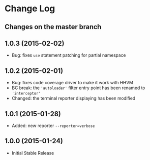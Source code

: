 # Change Log

## Changes on the master branch

## 1.0.3 (2015-02-02)

  * Bug: fixes `use` statement patching for partial namespace

## 1.0.2 (2015-02-01)

  * Bug: fixes code coverage driver to make it work with HHVM
  * BC break: the `'autoloader'` filter entry point has been renamed to `'interceptor'`
  * Changed: the terminal reporter displaying has been modified

## 1.0.1 (2015-01-28)

  * Added: new reporter `--reporter=verbose`

## 1.0.0 (2015-01-24)

  * Initial Stable Release
